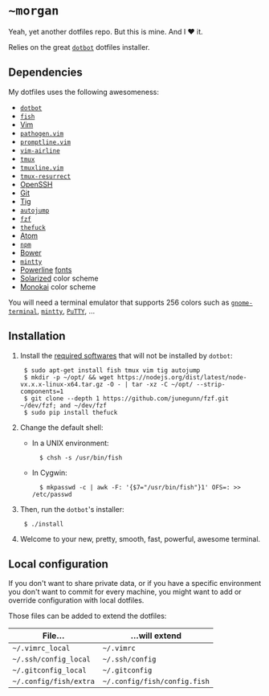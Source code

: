 `~morgan`
=========

Yeah, yet another dotfiles repo. But this is mine. And I ❤ it.

Relies on the great [`dotbot`](https://github.com/anishathalye/dotbot) dotfiles installer.

Dependencies
------------

My dotfiles uses the following awesomeness:

- [`dotbot`](https://github.com/anishathalye/dotbot)
- [`fish`](http://fishshell.com/)
- [Vim](http://www.vim.org/)
- [`pathogen.vim`](https://github.com/tpope/vim-pathogen)
- [`promptline.vim`](https://github.com/edkolev/promptline.vim)
- [`vim-airline`](https://github.com/bling/vim-airline)
- [`tmux`](https://tmux.github.io/)
- [`tmuxline.vim`](https://github.com/edkolev/tmuxline.vim)
- [`tmux-resurrect`](https://github.com/tmux-plugins/tmux-resurrect)
- [OpenSSH](http://www.openssh.com/)
- [Git](http://git-scm.com/)
- [Tig](http://jonas.nitro.dk/tig/)
- [`autojump`](https://github.com/wting/autojump)
- [`fzf`](https://github.com/junegunn/fzf)
- [`thefuck`](https://github.com/nvbn/thefuck)
- [Atom](https://atom.io/)
- [`npm`](https://www.npmjs.com/)
- [Bower](http://bower.io/)
- [`mintty`](http://mintty.github.io/)
- [Powerline](https://github.com/powerline/powerline) [fonts](https://github.com/powerline/fonts)
- [Solarized](http://ethanschoonover.com/solarized) color scheme
- [Monokai](http://www.monokai.nl/blog/2006/07/15/textmate-color-theme/) color scheme

You will need a terminal emulator that supports 256 colors such as [`gnome-terminal`](http://directory.fsf.org/wiki/Gnome-terminal), [`mintty`](http://mintty.github.io/), [`PuTTY`](http://www.putty.org/), …

Installation
------------

1. Install the [required softwares](#dependencies) that will not be installed by `dotbot`:

        $ sudo apt-get install fish tmux vim tig autojump
        $ mkdir -p ~/opt/ && wget https://nodejs.org/dist/latest/node-vx.x.x-linux-x64.tar.gz -O - | tar -xz -C ~/opt/ --strip-components=1
        $ git clone --depth 1 https://github.com/junegunn/fzf.git ~/dev/fzf; and ~/dev/fzf
        $ sudo pip install thefuck

2. Change the default shell:

    - In a UNIX environment:

            $ chsh -s /usr/bin/fish

    - In Cygwin:

            $ mkpasswd -c | awk -F: '{$7="/usr/bin/fish"}1' OFS=: >> /etc/passwd

3. Then, run the `dotbot`'s installer:

        $ ./install

4. Welcome to your new, pretty, smooth, fast, powerful, awesome terminal.

Local configuration
-------------------

If you don't want to share private data, or if you have a specific environment you don't want to commit for every machine, you might want to add or override configuration with local dotfiles.

Those files can be added to extend the dotfiles:

| File…                  | …will extend                 |
| ---------------------- | ---------------------------- |
| `~/.vimrc_local`       | `~/.vimrc`                   |
| `~/.ssh/config_local`  | `~/.ssh/config`              |
| `~/.gitconfig_local`   | `~/.gitconfig`               |
| `~/.config/fish/extra` | `~/.config/fish/config.fish` |
